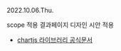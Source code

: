 2022.10.06.Thu.

scope 적용 결과페이지 디자인 시안 적용

- [chartjs 라이브러리 공식문서](https://www.chartjs.org/docs/latest/configuration/legend.html#legend-label-configuration)
